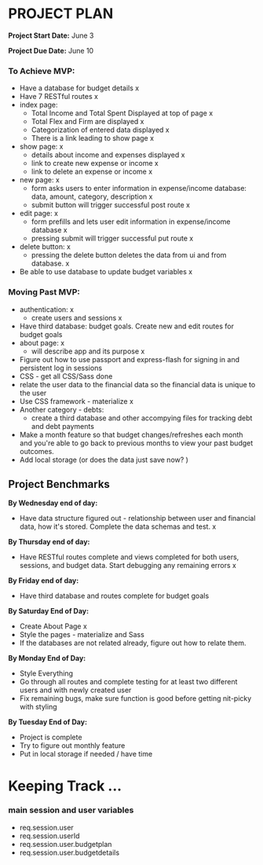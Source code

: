 # PROJECT PLAN
__Project Start Date:__ June 3

__Project Due Date:__ June 10

### To Achieve MVP:

* Have a database for budget details x
* Have 7 RESTful routes x
* index page: 
  * Total Income and Total Spent Displayed at top of page x
  * Total Flex and Firm are displayed x
  * Categorization of entered data displayed x
  * There is a link leading to show page x
* show page: x
  * details about income and expenses displayed x
  * link to create new expense or income x
  * link to delete an expense or income x
* new page: x
  * form asks users to enter information in expense/income database: data, amount, category, description x
  * submit button will trigger successful post route x
* edit page: x
  * form prefills and lets user edit information in expense/income database x
  * pressing submit will trigger successful put route x
* delete button: x
  * pressing the delete button deletes the data from ui and from database. x
* Be able to use database to update budget variables x

### Moving Past MVP:
* authentication: x
  * create users and sessions x
* Have third database: budget goals. Create new and edit routes for budget goals
* about page: x
  * will describe app and its purpose x
* Figure out how to use passport and express-flash for signing in and persistent log in sessions
* CSS - get all CSS/Sass done
* relate the user data to the financial data so the financial data is unique to the user
* Use CSS framework - materialize x
* Another category - debts: 
  * create a third database and other accompying files for tracking debt and debt payments
* Make a month feature so that budget changes/refreshes each month and you're able to go back to previous months to view your past budget outcomes.
* Add local storage (or does the data just save now? )


## Project Benchmarks

__By Wednesday end of day:__
* Have data structure figured out - relationship between user and financial data, how it's stored. Complete the data schemas and test. x

__By Thursday end of day:__
* Have RESTful routes complete and views completed for both users, sessions, and budget data. Start debugging any remaining errors x

__By Friday end of day:__ 
* Have third database and routes complete for budget goals 


__By Saturday End of Day:__
* Create About Page x
* Style the pages - materialize and Sass
* If the databases are not related already, figure out how to relate them.

__By Monday End of Day:__
* Style Everything
* Go through all routes and complete testing for at least two different users and with newly created user
* Fix remaining bugs, make sure function is good before getting nit-picky with styling

__By Tuesday End of Day:__
* Project is complete
* Try to figure out monthly feature
* Put in local storage if needed / have time


# Keeping Track ... 

### main session and user variables

* req.session.user
* req.session.userId
* req.session.user.budgetplan
* req.session.user.budgetdetails


